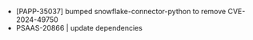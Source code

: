 * [PAPP-35037] bumped snowflake-connector-python to remove CVE-2024-49750
* PSAAS-20866 | update dependencies